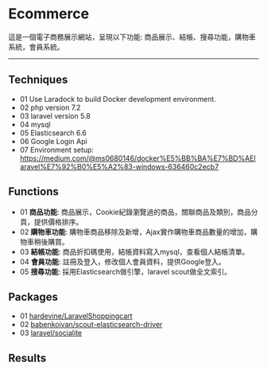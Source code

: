 #  Ecommerce
這是一個電子商務展示網站，呈現以下功能: 商品展示、結帳、搜尋功能，購物車系統，會員系統。
****
## Techniques
* 01 Use Laradock to build Docker development environment. 
* 02 php version 7.2
* 03 laravel version 5.8
* 04 mysql
* 05 Elasticsearch 6.6
* 06 Google Login Api
* 07 Environment setup: <br>
https://medium.com/@ms0680146/docker%E5%BB%BA%E7%BD%AElaravel%E7%92%B0%E5%A2%83-windows-636460c2ecb7

## Functions
* 01 <strong>商品功能</strong>:    商品展示，Cookie紀錄瀏覽過的商品，關聯商品及類別，商品分頁，提供價格排序。 <br>
* 02 <strong>購物車功能</strong>:     購物車商品移除及新增，Ajax實作購物車商品數量的增加，購物車稍後購買。 <br>
* 03 <strong>結帳功能</strong>:     商品折扣碼使用，結帳資料寫入mysql，查看個人結帳清單。<br>
* 04 <strong>會員功能</strong>:     註冊及登入，修改個人會員資料，提供Google登入。
* 05 <strong>搜尋功能</strong>:    採用Elasticsearch做引擎，laravel scout做全文索引。

## Packages
* 01 <a href="https://github.com/hardevine/LaravelShoppingcart">hardevine/LaravelShoppingcart</a>
* 02 <a href="https://github.com/babenkoivan/scout-elasticsearch-driver">babenkoivan/scout-elasticsearch-driver</a>
* 03 <a href="https://github.com/laravel/socialite">laravel/socialite</a>


## Results

